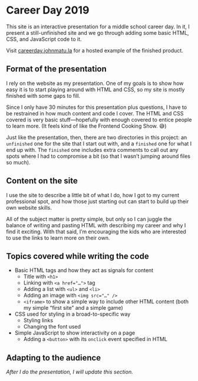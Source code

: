# Career Day 2019
This site is an interactive presentation for a middle school career day. In it, I present a still-unfinished site and we go through adding some basic HTML, CSS, and JavaScript code to it.

Visit [careerday.johnmatu.la](https://careerday.johnmatu.la) for a hosted example of the finished product.

## Format of the presentation
I rely on the website as my presentation. One of my goals is to show how easy it is to start playing around with HTML and CSS, so my site is mostly finished with some gaps to fill.

Since I only have 30 minutes for this presentation plus questions, I have to be restrained in how much content and code I cover. The HTML and CSS covered is very basic stuff—hopefully with enough covered to entice people to learn more. (It feels kind of like the Frontend Cooking Show. 😅)

Just like the presentation, then, there are two directories in this project: an `unfinished` one for the site that I start out with, and a `finished` one for what I end up with. The `finished` one includes extra comments to call out any spots where I had to compromise a bit (so that I wasn’t jumping around files so much).


## Content on the site
I use the site to describe a little bit of what I do, how I got to my current professional spot, and how those just starting out can start to build up their own website skills.

All of the subject matter is pretty simple, but only so I can juggle the balance of writing and pasting HTML with describing my career and why I find it exciting. With that said, I’m encouraging the kids who are interested to use the links to learn more on their own.

## Topics covered while writing the code
* Basic HTML tags and how they act as signals for content
  * Title with `<h1>`
  * Linking with `<a href="…">` tag
  * Adding a list with `<ul>` and `<li>`
  * Adding an image with `<img src="…" />`
  * `<iframe>` to show a simple way to include other HTML content (both my simple “first site” and a simple game)
* CSS used for styling in a broad-to-specific way
  * Styling links
  * Changing the font used
* Simple JavaScript to show interactivity on a page
  * Adding a `<button>` with its `onclick` event specified in HTML

## Adapting to the audience
_After I do the presentation, I will update this section._
